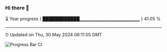 ### Hi there 👋

⏳ Year progress { ████████████▁▁▁▁▁▁▁▁▁▁▁▁▁▁▁▁▁▁ } 41.05 %

---

⏰ Updated on Thu, 30 May 2024 06:11:55 GMT

![Progress Bar CI](https://github.com/Shyam-Makwana/GitHub-Actions-Demo/workflows/Progress%20Bar%20CI/badge.svg)
